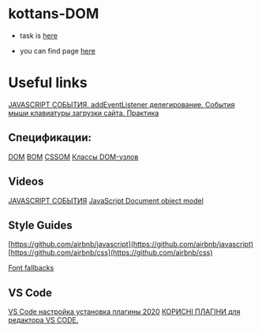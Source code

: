 # kottans-DOM

- task is [here](https://github.com/kottans/frontend/blob/2022_UA/tasks/js-dom.md)

- you can find page [here](https://natata-tutorial.github.io/kottans-DOM/)

# Useful links

[JAVASCRIPT СОБЫТИЯ. addEventListener делегирование. Cобытия мыши клавиатуры загрузки сайта. Практика](https://www.youtube.com/watch?v=bWCzbR5DvCo&t=1062s)

## Спецификации:

[DOM](https://dom.spec.whatwg.org/)
[BOM](https://html.spec.whatwg.org/)
[CSSOM](https://www.w3.org/TR/cssom-1/)
[Классы DOM-узлов](https://learn.javascript.ru/basic-dom-node-properties#klassy-dom-uzlov)

## Videos

[JAVASCRIPT СОБЫТИЯ](https://www.youtube.com/watch?v=bWCzbR5DvCo&t=1062s)
[JavaScript Document object model](https://www.youtube.com/watch?v=DuWyc76lYC4)

## Style Guides

[https://github.com/airbnb/javascript](https://github.com/airbnb/javascript)
[https://github.com/airbnb/css](https://github.com/airbnb/css)

[Font fallbacks](https://developer.chrome.com/blog/font-fallbacks/)

## VS Code

[VS Code настройка установка плагины 2020](https://www.youtube.com/watch?v=nxCLXMBl4e4)
[КОРИСНІ ПЛАГІНИ для редактора VS CODE.](https://www.youtube.com/watch?v=9D84Sgr4L7s)
